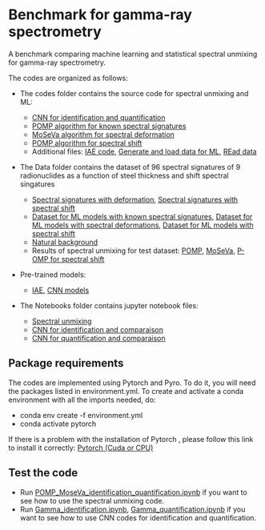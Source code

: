 # Benchmark for gamma-ray spectrometry
A benchmark comparing machine learning and statistical spectral unmixing for gamma-ray spectrometry.

The codes are organized as follows:
-  The codes folder contains the source code for spectral unmixing and ML:
      - [CNN for identification and quantification](codes/CNN_classification_regression.py)
      - [POMP algorithm for known spectral signatures](codes/POMP_algo.py)
      - [MoSeVa algorithm for spectral deformation](codes/MoSeVa_algo.py)
      - [POMP algorithm for spectral shift](codes/POMP_drift_algo.py)
      - Additional files: [IAE code](codes/IAE_CNN_TORCH_Oct2023.py), [Generate and load data for ML](codes/data_ML.py), [REad data](codes/read_data.py)
-  The Data folder contains the dataset of 96 spectral signatures of 9 radionuclides as a function of steel thickness and shift spectral singatures
      - [Spectral signatures with deformation](data/Simulation_steel_sphere), [Spectral signatures with spectral shift](data/drift_data)
      - [Dataset for ML models with known spectral signatures](data/Data_spectra_gamma_200000_wo_variability), [Dataset for ML models with spectral deformations](data/Data_spectra_gamma_200000_variability_wo_I131), [Dataset for ML models with spectral shift](data/Data_spectra_gamma_200000_wo_variability_drift)
      - [Natural background](data/SPS_NaITl_3pouces_Exp_1keVCanal_Max2200keV_#20012023A.txt)
      - Results of spectral unmixing for test dataset: [POMP](data/resultat_pomp), [MoSeVa](data/resultat_moseva_wo_I131), [P-OMP for spectral shift](data/data/result_pomp_drift_all)
       
-  Pre-trained models:
      - [IAE](notebooks/Models/IAE_CNN_12radio_40data.pth), [CNN models](notebooks/lightning_logs)
-  The Notebooks folder contains jupyter notebook files:
      - [Spectral unmixing](notebooks/POMP_MoseVa_identification_quantification.ipynb)
      - [CNN for identification and comparaison](notebooks/Gamma_identification.ipynb)
      - [CNN for quantification and comparaison](notebooks/Gamma_quantification.ipynb)

## Package requirements
The codes are implemented using Pytorch and Pyro. To do it, you will need the packages listed in environment.yml. To create and activate a conda environment with all the imports needed, do:
-  conda env create -f environment.yml
-  conda activate pytorch
  
If there is a problem with the installation of Pytorch , please follow this link to install it correctly: [Pytorch (Cuda or CPU)](https://pytorch.org/get-started/locally/)

##  Test the code
-  Run [POMP_MoseVa_identification_quantification.ipynb](notebooks/POMP_MoseVa_identification_quantification.ipynb) if you want to see how to use the spectral unmixing code.
-  Run [Gamma_identification.ipynb](notebooks/Gamma_identification.ipynb), [Gamma_quantification.ipynb](notebooks/Gamma_quantification.ipynb) if you want to see how to use CNN codes for identification and quantification.
